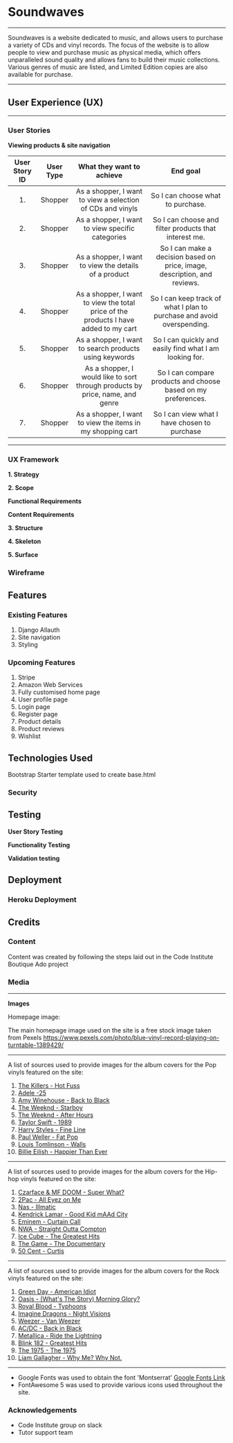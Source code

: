 # Soundwaves

---
Soundwaves is a website dedicated to music, and allows users to purchase a variety of CDs and vinyl records. The focus of the website is to allow people to view and purchase music as physical media, which offers unparalleled sound quality and allows fans to build their music collections. Various genres of music are listed, and Limited Edition copies are also available for purchase.

---

## User Experience (UX)

---
### User Stories

**Viewing products & site navigation**

| User Story ID | User Type | What they want to achieve | End goal |
|:----------:|:-----------:|:----------:|:-----------:|
| 1.| Shopper | As a shopper, I want to view a selection of CDs and vinyls| So I can choose what to purchase. |
| 2.| Shopper | As a shopper, I want to view specific categories| So I can choose and filter products that interest me. |
| 3.| Shopper | As a shopper, I want to view the details of a product | So I can make a decision based on price, image, description, and reviews. |
| 4.| Shopper | As a shopper, I want to view the total price of the products I have added to my cart| So I can keep track of what I plan to purchase and avoid overspending. |
| 5.| Shopper | As a shopper, I want to search products using keywords| So I can quickly and easily find what I am looking for. |
| 6.| Shopper | As a shopper, I would like to sort through products by price, name, and genre | So I can compare products and choose based on my preferences. |
| 7.| Shopper | As a shopper, I want to view the items in my shopping cart | So I can view what I have chosen to purchase |

---

### UX Framework

**1. Strategy**

**2. Scope**

**Functional Requirements**

**Content Requirements**

**3. Structure**

**4. Skeleton**

**5. Surface**

### Wireframe

## Features

### Existing Features

1. Django Allauth
2. Site navigation
3. Styling

### Upcoming Features

1. Stripe
2. Amazon Web Services
3. Fully customised home page
4. User profile page
5. Login page
6. Register page
7. Product details
8. Product reviews
9. Wishlist

## Technologies Used

Bootstrap Starter template used to create base.html

### Security

## Testing

**User Story Testing**

**Functionality Testing**

**Validation testing**

## Deployment

### Heroku Deployment

## Credits

### Content

Content was created by following the steps laid out in the Code Institute Boutique Ado project

### Media

---

**Images**

Homepage image:

The main homepage image used on the site is a free stock image taken from Pexels https://www.pexels.com/photo/blue-vinyl-record-playing-on-turntable-1389429/

---
A list of sources used to provide images for the album covers for the Pop vinyls featured on the site:

1. [The Killers - Hot Fuss](https://www.amazon.co.uk/Killers-Exclusive-Transparentes-Orange-NM-Zustand/dp/B07PPXRKJQ/ref=sr_1_9?)
2. [Adele -25](https://www.amazon.co.uk/25-VINYL-Adele/dp/B0170C28BE/ref=sr_1_10?dchild=1&)
3. [Amy Winehouse -  Back to Black](https://www.amazon.co.uk/Back-Black-VINYL-Amy-Winehouse/dp/B000P5FG1I?ref_=Oct_s9_apbd_omwf_hd_bw_b2)
4. [The Weeknd - Starboy](https://www.amazon.co.uk/Starboy-Weeknd/dp/B01LTHY0H6/ref=sr_1_3?dchild=1&keywords=weeknd&qid=1621273636&s=music&sr=1-3)
5. [The Weeknd - After Hours](https://www.amazon.co.uk/After-Hours-VINYL-Weeknd/dp/B084XTMZVS/ref=sr_1_2?dchild=1&keywords=weeknd&qid=1621273689&s=music&sr=1-2)
6. [Taylor Swift - 1989](https://www.amazon.co.uk/1989-VINYL-Taylor-Swift/dp/B00PA04SD0/ref=sr_1_2?dchild=1&keywords=taylor+swift+vinyl&qid=1621273762&s=music&sr=1-2)
7. [Harry Styles - Fine Line](https://www.amazon.co.uk/Fine-Line-VINYL-Harry-Styles/dp/B07ZWBNZR4/ref=sr_1_21?dchild=1&qid=1621273995&s=music&sr=1-21)
8. [Paul Weller - Fat Pop](https://www.amazon.co.uk/Fat-Pop-VINYL-Paul-Weller/dp/B08WZJK2X2/ref=sr_1_17?dchild=1&qid=1621273995&s=music&sr=1-17)
9. [Louis Tomlinson - Walls](https://www.amazon.co.uk/Walls-VINYL-Louis-Tomlinson/dp/B07Z74SSBP/ref=sr_1_31?dchild=1&qid=1621274260&s=music&sr=1-31)
10. [Billie Eilish - Happier Than Ever](https://www.amazon.co.uk/Happier-Than-Ever-Billie-Eilish/dp/B093KVZNHX/ref=sr_1_40?dchild=1&qid=1621274353&s=music&sr=1-40)

---
A list of sources used to provide images for the album covers for the Hip-hop vinyls featured on the site:

1. [Czarface & MF DOOM - Super What?](https://www.normanrecords.com/records/187220-czarface-mf-doom-super-what?gclid=CjwKCAjwqIiFBhAHEiwANg9szj5pB87rhoLrW1_91fxZHlZg537kRpZVnWPViFTUh__MUwZ5CBHQTRoCf7AQAvD_BwE)
2. [2Pac - All Eyez on Me](https://www.amazon.co.uk/All-Eyez-Explicit-Version-VINYL/dp/B00005AQE7)
3. [Nas - Illmatic](https://www.amazon.co.uk/Illmatic-Clean-Version-VINYL-Nas/dp/B00004WX4X/ref=sr_1_9?dchild=1&keywords=illmatic&qid=1621270695&s=music&sr=1-9)
4. [Kendrick Lamar - Good Kid mAAd City](https://www.amazon.co.uk/good-kid-m-city-VINYL/dp/B009F1ZYO2/ref=sr_1_1?crid=2MMGDXU8T2BY4&dchild=1&keywords=good+kid+maad+city+vinyl&qid=1621270730&s=music&sprefix=good+kid%2Cpopular%2C189&sr=1-1)
5. [Eminem - Curtain Call](https://www.amazon.co.uk/Curtain-Call-VINYL-Eminem/dp/B000BYRD6Y/ref=sr_1_1?crid=1P6WFSS2QQNK0&dchild=1&keywords=curtain+call&qid=1621272088&s=music&sprefix=curta%2Cpopular%2C195&sr=1-1)
6. [NWA - Straight Outta Compton](https://www.amazon.co.uk/Straight-Outta-Compton-Anniversary-VINYL/dp/B000XCZGPE/ref=sr_1_10?dchild=1&keywords=nwa+vinyl&qid=1621272044&rnid=229816&s=music&sr=1-10)
7. [Ice Cube - The Greatest Hits](https://www.amazon.co.uk/Greatest-Hits-VINYL-Ice-Cube/dp/B00005S6VM/ref=sr_1_1?crid=101CHICW0ZVT1&dchild=1&keywords=ice+cube+greatest+hits+vinyl&qid=1621272124&sprefix=ice+cube+greatest+hits+%2Cpopular%2C219&sr=8-1)
8. [The Game - The Documentary](https://www.amazon.co.uk/Documentary-VINYL-Game/dp/B00PIFMKMS/ref=sr_1_1?crid=QC63JYENC6N&dchild=1&keywords=the+game+documentary+vinyl&qid=1621272163&sprefix=the+game+documen%2Caps%2C201&sr=8-1)
9. [50 Cent - Curtis](https://www.amazon.co.uk/Curtis-VINYL-50-Cent/dp/B000UZ4VB4/ref=sr_1_5?crid=1PIURBMIF4502&dchild=1&keywords=50+cent+vinyl&qid=1621272601&sprefix=50+cent%2Caps%2C219&sr=8-5)

---
A list of sources used to provide images for the album covers for the Rock vinyls featured on the site:

1. [Green Day - American Idiot](https://www.amazon.co.uk/American-Idiot-VINYL-Green-Day/dp/B00061Q83Q/ref=sr_1_3?dchild=1)
2. [Oasis - (What's The Story) Morning Glory?](https://www.amazon.co.uk/Whats-Story-Morning-Glory-VINYL/dp/B00LCT48L0/ref=sr_1_11?dchild=1&keywords=oasis&qid=1621275032&s=music&sr=1-11)
3. [Royal Blood - Typhoons](https://www.amazon.co.uk/Typhoons-VINYL-Royal-Blood/dp/B08SNN3XM1/ref=tmm_vnl_swatch_0?_encoding=UTF8&qid=1621275158&sr=1-1)
4. [Imagine Dragons - Night Visions](https://www.amazon.co.uk/Night-Visions-VINYL-Imagine-Dragons/dp/B008XOXGL0/ref=sr_1_1?dchild=1&keywords=imagine+dragons+vinyl&qid=1621275314&s=music&sr=1-1)
5. [Weezer - Van Weezer](https://www.amazon.co.uk/Van-Weezer-VINYL/dp/B085RS9PQV/ref=sr_1_1?dchild=1&keywords=weezer+vinyl&qid=1621275394&s=music&sr=1-1)
6. [AC/DC - Back in Black](https://www.amazon.co.uk/Back-Black-Rmst-VINYL-Ac/dp/B0000CF35G/ref=sr_1_3?dchild=1&keywords=back+in+black+vinyl&qid=1621275466&s=music&sr=1-3)
7. [Metallica - Ride the Lightning](https://www.amazon.co.uk/Ride-Lightning-Gram-Vinyl-VINYL/dp/B01BUX7Z7Q/ref=sr_1_6?crid=1WXFQRVKJI7GH&dchild=1&keywords=metallica+vinyl&qid=1621275545&s=music&sprefix=metallica%2Cpopular%2C174&sr=1-6)
8. [Blink 182 - Greatest Hits](https://www.amazon.co.uk/Greatest-Hits-VINYL-Blink-182/dp/B01M8I070D/ref=sr_1_6?dchild=1&keywords=blink+182+vinyl&qid=1621275667&s=music&sr=1-6)
9. [The 1975 - The 1975](https://www.amazon.co.uk/1975-VINYL/dp/B00CLOH240/ref=sr_1_1?dchild=1&keywords=the+1975+vinyl&qid=1621275780&s=music&sr=1-1)
10. [Liam Gallagher - Why Me? Why Not.](https://www.amazon.co.uk/Why-Me-Not-VINYL/dp/B07SQNQ577/ref=sr_1_1?dchild=1&keywords=liam+gallagher+vinyl&qid=1621275860&s=music&sr=1-1)

---

- Google Fonts was used to obtain the font 'Montserrat' [Google Fonts Link](https://fonts.google.com/specimen/Montserrat)
- FontAwesome 5 was used to provide various icons used throughout the site.

### Acknowledgements

- Code Institute group on slack
- Tutor support team